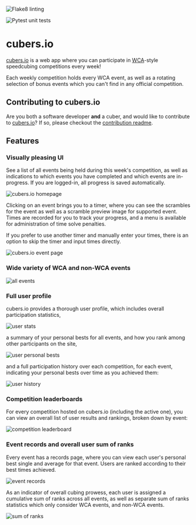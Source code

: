 ![Flake8 linting](https://github.com/euphwes/cubers.io/workflows/flake8/badge.svg)

![Pytest unit tests](https://github.com/euphwes/cubers.io/workflows/pytest/badge.svg)

# cubers.io

[cubers.io](https//www.cubers.io) is a web app where you can participate in [WCA](https://www.worldcubeassociation.org)-style speedcubing competitions every week!

Each weekly competition holds every WCA event, as well as a rotating selection of bonus events which you can't find in any official competition.

## Contributing to cubers.io

Are you both a software developer **and** a cuber, and would like to contribute to [cubers.io](https//www.cubers.io)? If so, please checkout the [contribution readme](https://github.com/euphwes/cubers.io/blob/master/contributing.md).

## Features

### Visually pleasing UI

See a list of all events being held during this week's competition, as well as indications to which events you have completed and which events are in-progress. If you are logged-in, all progress is saved automatically.

![cubers.io homepage](https://i.imgur.com/zljxlVm.png)

Clicking on an event brings you to a timer, where you can see the scrambles for the event as well as a scramble preview image for supported event. Times are recorded for you to track your progress, and a menu is available for administration of time solve penalties.

If you prefer to use another timer and manually enter your times, there is an option to skip the timer and input times directly.

![cubers.io event page](https://i.imgur.com/mCPrWnm.png)

### Wide variety of WCA and non-WCA events

![all events](https://i.imgur.com/oaM9AHj.png)

### Full user profile

cubers.io provides a thorough user profile, which includes overall participation statistics,

![user stats](https://i.imgur.com/9k3ptw1.png)

a summary of your personal bests for all events, and how you rank among other participants on the site,

![user personal bests](https://i.imgur.com/eUIgBEb.png)

and a full participation history over each competition, for each event, indicating your personal bests over time as you achieved them:

![user history](https://i.imgur.com/K4glIoI.png)

### Competition leaderboards

For every competition hosted on cubers.io (including the active one), you can view an overall list of user results and rankings, broken down by event:

![competition leaderboard](https://i.imgur.com/7N2FCmS.png)

### Event records and overall user sum of ranks

Every event has a records page, where you can view each user's personal best single and average for that event. Users are ranked according to their best times achieved.

![event records](https://i.imgur.com/8wG8mXT.png)

As an indicator of overall cubing prowess, each user is assigned a cumulative sum of ranks across all events, as well as separate sum of ranks statistics which only consider WCA events, and non-WCA events.

![sum of ranks](https://i.imgur.com/p6a3E5G.png)